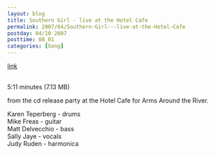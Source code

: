 ```yaml
---
layout: blog
title: Southern Girl - live at the Hotel Cafe
permalink: 2007/04/Southern-Girl---live-at-the-Hotel-Cafe
postday: 04/10 2007
posttime: 08_01
categories: [Song]
---
```


<a href="http://kristeraxel.com/media/vault/hotel_020107_southerngirl.mp3">link</a>

<br />5:11 minutes (7.13 MB)<p>from the cd release party at the Hotel Cafe for Arms Around the River.</p>
<p>Karen Teperberg - drums<br />
Mike Freas - guitar<br />
Matt Delvecchio - bass<br />
Sally Jaye - vocals<br />
Judy Ruden - harmonica</p>
